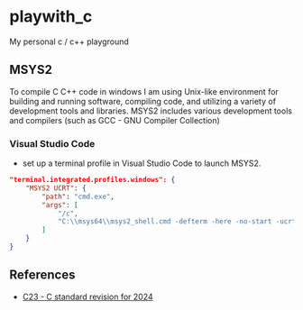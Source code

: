 # playwith_c
My personal c / c++ playground



## MSYS2

To compile C C++ code in windows I am using Unix-like environment for building and running software, compiling code, and utilizing a variety of development tools and libraries. MSYS2 includes various development tools and compilers (such as GCC - GNU Compiler Collection)

### Visual Studio Code

* set up a terminal profile in Visual Studio Code to launch MSYS2.

```json
"terminal.integrated.profiles.windows": {
    "MSYS2 UCRT": {
        "path": "cmd.exe",
        "args": [
            "/c",
            "C:\\msys64\\msys2_shell.cmd -defterm -here -no-start -ucrt64"
        ]
    }
}
```

## References
* [C23 - C standard revision for 2024](https://en.wikipedia.org/wiki/C23_(C_standard_revision))